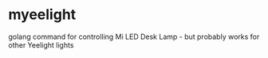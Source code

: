 # myeelight
golang command for controlling Mi LED Desk Lamp - but probably works for other Yeelight lights
